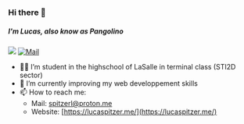 ### Hi there 👋

##### I'm Lucas, also know as Pangolino

![](https://komarev.com/ghpvc/?username=pangolino30&color=green&style=for-the-badge)
<a href="mailto: spitzerl@proton.me"><img alt="Mail" src="https://img.shields.io/badge/Mail-D14836?style=for-the-badge&logo=mail&logoColor=white"></a>

<!--
**pangolino30/pangolino30** is a ✨ _special_ ✨ repository because its `README.md` (this file) appears on your GitHub profile.
-->


* 👨‍🎓 I’m student in the highschool of LaSalle in terminal class (STI2D sector)
* 🌱 I’m currently improving my web developpement skills
* 📫 How to reach me: 
  * Mail: spitzerl@proton.me
  * Website: [https://lucaspitzer.me/](https://lucaspitzer.me/)
